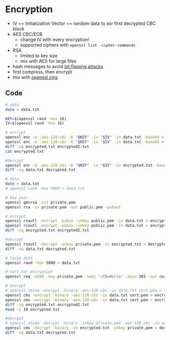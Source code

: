 # Encryption

* IV == Initialization Vector == random data to xor first decrypted CBC block
* AES CBC/ECB
    * change IV with every encryption!
    * supported ciphers with `openssl list -cipher-commands`
* RSA
    * limited to key size
    * mix with AES for large files
* hash messages to avoid [bit flipping attacks](https://resources.infosecinstitute.com/topic/cbc-byte-flipping-attack-101-approach/)
* first compress, then encrypt
* mix with [openssl cms](https://www.misterpki.com/openssl-cms/)

## Code

```bash
# data
date > data.txt

KEY=$(openssl rand -hex 16)
IV=$(openssl rand -hex 16)

# encrypt
openssl enc -e -aes-128-cbc -K "$KEY" -iv "$IV" -in data.txt -base64 > encrypted.txt
openssl enc -e -aes-128-cbc -K "$KEY" -iv "$IV" -in data.txt -base64 > encrypted2.txt
diff -sq encrypted.txt encrypted2.txt
cat encrypted.txt

#decrypt
openssl enc -d -aes-128-cbc -K "$KEY" -iv "$IV" -in encrypted.txt -base64 > decrypted.txt
diff -sq data.txt decrypted.txt
```

```bash
# data
date > data.txt
# openssl rand -hex 5000 > data.txt

# key pair
openssl genrsa -out private.pem
openssl rsa -in private.pem -out public.pem -pubout

# encrypt
openssl rsautl -encrypt -pubin -inkey public.pem -in data.txt > encrypted.txt
openssl rsautl -encrypt -pubin -inkey public.pem -in data.txt > encrypted2.txt
diff -sq encrypted.txt encrypted2.txt

#decrypt
openssl rsautl -decrypt -inkey private.pem -in encrypted.txt > decrypted.txt
diff -sq data.txt decrypted.txt
```

```bash
# large data
openssl rand -hex 5000 > data.txt

# cert for encryption
openssl req -x509 -key private.pem -subj "/CN=Hello" -days 365 -out cert.pem

# encrypt
# openssl smime -encrypt -binary -aes-128-cbc -in data.txt cert.pem > encrypted.txt
openssl cms -encrypt -binary -aes-128-cbc -in data.txt cert.pem > encrypted.txt
openssl cms -encrypt -binary -aes-128-cbc -in data.txt cert.pem > encrypted2.txt
diff -sq encrypted.txt encrypted2.txt
head -n 10 encrypted.txt

#decrypt
# openssl smime -decrypt -binary -inkey private.pem -aes-128-cbc -in encrypted.txt > decrypted.txt
openssl cms -decrypt -binary -in encrypted.txt -inkey private.pem > decrypted.txt
diff -sq data.txt decrypted.txt
```
